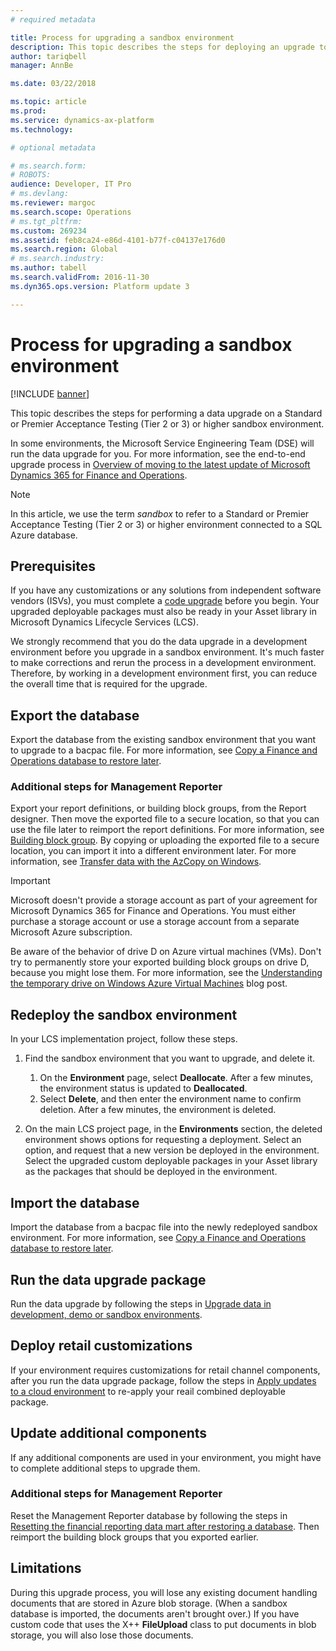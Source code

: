 ```yaml
---
# required metadata

title: Process for upgrading a sandbox environment
description: This topic describes the steps for deploying an upgrade to a non-production sandbox or standalone sandbox environment. 
author: tariqbell
manager: AnnBe

ms.date: 03/22/2018

ms.topic: article
ms.prod: 
ms.service: dynamics-ax-platform
ms.technology: 

# optional metadata

# ms.search.form: 
# ROBOTS: 
audience: Developer, IT Pro
# ms.devlang: 
ms.reviewer: margoc
ms.search.scope: Operations
# ms.tgt_pltfrm: 
ms.custom: 269234
ms.assetid: feb8ca24-e86d-4101-b77f-c04137e176d0
ms.search.region: Global
# ms.search.industry: 
ms.author: tabell
ms.search.validFrom: 2016-11-30
ms.dyn365.ops.version: Platform update 3

---
```


# Process for upgrading a sandbox environment

[!INCLUDE [banner](../includes/banner.md)]

This topic describes the steps for performing a data upgrade on a Standard or Premier Acceptance Testing (Tier 2 or 3) or higher sandbox environment.

In some environments, the Microsoft Service Engineering Team (DSE) will run the data upgrade for you. For more information, see the end-to-end upgrade process in [Overview of moving to the latest update of Microsoft Dynamics 365 for Finance and Operations](upgrade-latest-update.md#scenario-3-upgrade-to-the-latest-application-release).

> [!NOTE]
> In this article, we use the term *sandbox* to refer to a Standard or Premier Acceptance Testing (Tier 2 or 3) or higher environment connected to a SQL Azure database.

## Prerequisites

If you have any customizations or any solutions from independent software vendors (ISVs), you must complete a [code upgrade](upgrade-latest-update.md#scenario-2-upgrade-your-custom-code) before you begin. Your upgraded deployable packages must also be ready in your Asset library in Microsoft Dynamics Lifecycle Services (LCS).

We strongly recommend that you do the data upgrade in a development environment before you upgrade in a sandbox environment. It's much faster to make corrections and rerun the process in a development environment. Therefore, by working in a development environment first, you can reduce the overall time that is required for the upgrade.

## Export the database

Export the database from the existing sandbox environment that you want to upgrade to a bacpac file. For more information, see [Copy a Finance and Operations database to restore later](../database/copy-operations-database.md).

### Additional steps for Management Reporter

Export your report definitions, or building block groups, from the Report designer. Then move the exported file to a secure location, so that you can use the file later to reimport the report definitions. For more information, see [Building block group](https://msdn.microsoft.com/en-us/library/dn464326.aspx#Exportabuildingblockgroup). By copying or uploading the exported file to a secure location, you can import it into a different environment later. For more information, see [Transfer data with the AzCopy on Windows](https://azure.microsoft.com/en-gb/documentation/articles/storage-use-azcopy/).

> [!IMPORTANT]
> Microsoft doesn't provide a storage account as part of your agreement for Microsoft Dynamics 365 for Finance and Operations. You must either purchase a storage account or use a storage account from a separate Microsoft Azure subscription.
>
> Be aware of the behavior of drive D on Azure virtual machines (VMs). Don't try to permanently store your exported building block groups on drive D, because you might lose them. For more information, see the [Understanding the temporary drive on Windows Azure Virtual Machines](https://blogs.msdn.microsoft.com/mast/2013/12/06/understanding-the-temporary-drive-on-windows-azure-virtual-machines/) blog post.

## Redeploy the sandbox environment

In your LCS implementation project, follow these steps.

1. Find the sandbox environment that you want to upgrade, and delete it.

    1. On the **Environment** page, select **Deallocate**. After a few minutes, the environment status is updated to **Deallocated**.
    2. Select **Delete**, and then enter the environment name to confirm deletion. After a few minutes, the environment is deleted.

2. On the main LCS project page, in the **Environments** section, the deleted environment shows options for requesting a deployment. Select an option, and request that a new version be deployed in the environment. Select the upgraded custom deployable packages in your Asset library as the packages that should be deployed in the environment.

## Import the database

Import the database from a bacpac file into the newly redeployed sandbox environment. For more information, see [Copy a Finance and Operations database to restore later](../database/copy-operations-database.md).

## Run the data upgrade package

Run the data upgrade by following the steps in [Upgrade data in development, demo or sandbox environments](upgrade-data-to-latest-update.md).

## Deploy retail customizations
If your environment requires customizations for retail channel components, after you run the data upgrade package, follow the steps in [Apply updates to a cloud environment](../deployment/apply-deployable-package-system.md) to re-apply your reail combined deployable package.

## Update additional components

If any additional components are used in your environment, you might have to complete additional steps to upgrade them.

### Additional steps for Management Reporter

Reset the Management Reporter database by following the steps in [Resetting the financial reporting data mart after restoring a database](../analytics/reset-financial-reporting-datamart-after-restore.md). Then reimport the building block groups that you exported earlier.

## Limitations

During this upgrade process, you will lose any existing document handling documents that are stored in Azure blob storage. (When a sandbox database is imported, the documents aren't brought over.) If you have custom code that uses the X++ **FileUpload** class to put documents in blob storage, you will also lose those documents.
